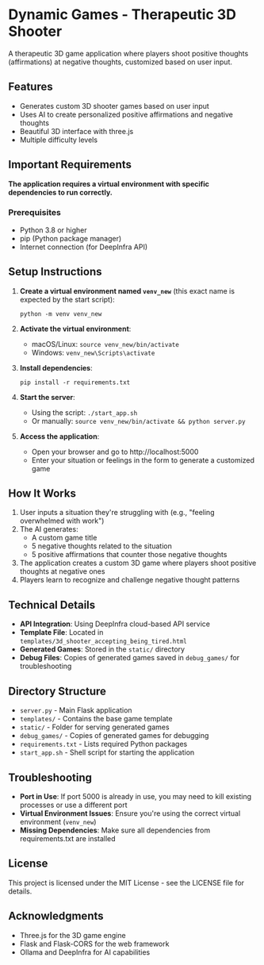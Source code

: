 # Dynamic Games - Therapeutic 3D Shooter

A therapeutic 3D game application where players shoot positive thoughts (affirmations) at negative thoughts, customized based on user input.

## Features

- Generates custom 3D shooter games based on user input
- Uses AI to create personalized positive affirmations and negative thoughts
- Beautiful 3D interface with three.js
- Multiple difficulty levels

## Important Requirements

**The application requires a virtual environment with specific dependencies to run correctly.**

### Prerequisites

- Python 3.8 or higher
- pip (Python package manager)
- Internet connection (for DeepInfra API)

## Setup Instructions

1. **Create a virtual environment named `venv_new`** (this exact name is expected by the start script):
   ```
   python -m venv venv_new
   ```

2. **Activate the virtual environment**:
   - macOS/Linux: `source venv_new/bin/activate`
   - Windows: `venv_new\Scripts\activate`

3. **Install dependencies**:
   ```
   pip install -r requirements.txt
   ```

4. **Start the server**:
   - Using the script: `./start_app.sh`
   - Or manually: `source venv_new/bin/activate && python server.py`

5. **Access the application**:
   - Open your browser and go to http://localhost:5000
   - Enter your situation or feelings in the form to generate a customized game

## How It Works

1. User inputs a situation they're struggling with (e.g., "feeling overwhelmed with work")
2. The AI generates:
   - A custom game title
   - 5 negative thoughts related to the situation
   - 5 positive affirmations that counter those negative thoughts
3. The application creates a custom 3D game where players shoot positive thoughts at negative ones
4. Players learn to recognize and challenge negative thought patterns

## Technical Details

- **API Integration**: Using DeepInfra cloud-based API service
- **Template File**: Located in `templates/3d_shooter_accepting_being_tired.html`
- **Generated Games**: Stored in the `static/` directory
- **Debug Files**: Copies of generated games saved in `debug_games/` for troubleshooting

## Directory Structure

- `server.py` - Main Flask application
- `templates/` - Contains the base game template
- `static/` - Folder for serving generated games
- `debug_games/` - Copies of generated games for debugging
- `requirements.txt` - Lists required Python packages
- `start_app.sh` - Shell script for starting the application

## Troubleshooting

- **Port in Use**: If port 5000 is already in use, you may need to kill existing processes or use a different port
- **Virtual Environment Issues**: Ensure you're using the correct virtual environment (`venv_new`)
- **Missing Dependencies**: Make sure all dependencies from requirements.txt are installed

## License

This project is licensed under the MIT License - see the LICENSE file for details.

## Acknowledgments

- Three.js for the 3D game engine
- Flask and Flask-CORS for the web framework
- Ollama and DeepInfra for AI capabilities 